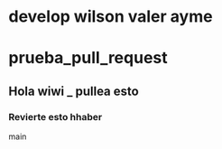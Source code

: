develop
wilson valer ayme
=======
# prueba_pull_request
## Hola wiwi _ pullea esto

### Revierte esto hhaber
main

